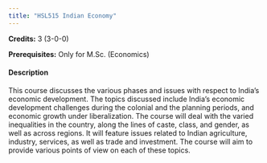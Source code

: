 ```yaml
---
title: "HSL515 Indian Economy"
---
```

**Credits:** 3 (3-0-0)

**Prerequisites:** Only for M.Sc. (Economics)

#### Description
This course discusses the various phases and issues with respect to India’s economic development. The topics discussed include India’s economic development challenges during the colonial and the planning periods, and economic growth under liberalization. The course will deal with the varied inequalities in the country, along the lines of caste, class, and gender, as well as across regions. It will feature issues related to Indian agriculture, industry, services, as well as trade and investment. The course will aim to provide various points of view on each of these topics.
